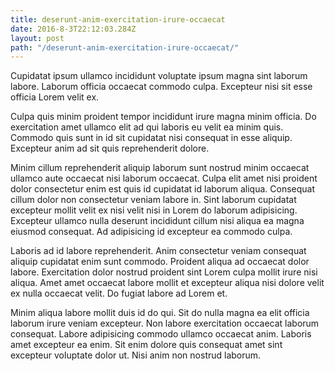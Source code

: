 ```yaml
---
title: deserunt-anim-exercitation-irure-occaecat
date: 2016-8-3T22:12:03.284Z
layout: post
path: "/deserunt-anim-exercitation-irure-occaecat/"
---
```


Cupidatat ipsum ullamco incididunt voluptate ipsum magna sint laborum labore. Laborum officia occaecat commodo culpa. Excepteur nisi sit esse officia Lorem velit ex.

Culpa quis minim proident tempor incididunt irure magna minim officia. Do exercitation amet ullamco elit ad qui laboris eu velit ea minim quis. Commodo quis sunt in id sit cupidatat nisi consequat in esse aliquip. Excepteur anim ad sit quis reprehenderit dolore.

Minim cillum reprehenderit aliquip laborum sunt nostrud minim occaecat ullamco aute occaecat nisi laborum occaecat. Culpa elit amet nisi proident dolor consectetur enim est quis id cupidatat id laborum aliqua. Consequat cillum dolor non consectetur veniam labore in. Sint laborum cupidatat excepteur mollit velit ex nisi velit nisi in Lorem do laborum adipisicing. Excepteur ullamco nulla deserunt incididunt cillum nisi aliqua ea magna eiusmod consequat. Ad adipisicing id excepteur ea commodo culpa.

Laboris ad id labore reprehenderit. Anim consectetur veniam consequat aliquip cupidatat enim sunt commodo. Proident aliqua ad occaecat dolor labore. Exercitation dolor nostrud proident sint Lorem culpa mollit irure nisi aliqua. Amet amet occaecat labore mollit et excepteur aliqua nisi dolore velit ex nulla occaecat velit. Do fugiat labore ad Lorem et.

Minim aliqua labore mollit duis id do qui. Sit do nulla magna ea elit officia laborum irure veniam excepteur. Non labore exercitation occaecat laborum consequat. Labore adipisicing commodo ullamco occaecat anim. Laboris amet excepteur ea enim. Sit enim dolore quis consequat amet sint excepteur voluptate dolor ut. Nisi anim non nostrud laborum.